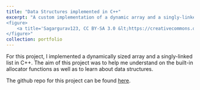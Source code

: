 ```yaml
---
title: "Data Structures implemented in C++"
excerpt: "A custom implementation of a dynamic array and a singly-linked list.</br>
<figure>
    <a title='Sagargurav123, CC BY-SA 3.0 &lt;https://creativecommons.org/licenses/by-sa/3.0&gt;, via Wikimedia Commons' href='https://commons.wikimedia.org/wiki/File:Static_and_dynamic_data_structure.jpg'><img width='512' alt='Static and dynamic data structure' src='https://upload.wikimedia.org/wikipedia/commons/thumb/a/a9/Static_and_dynamic_data_structure.jpg/512px-Static_and_dynamic_data_structure.jpg'></a>
</figure>"
collection: portfolio
---
```


For this project, I implemented a dynamically sized array and a singly-linked list in C++. The aim of this project was to help me understand on the built-in allocator functions as well as to learn about data structures.

The github repo for this project can be found [here](https://github.com/pieter07/DataStructuresCpp).
